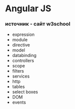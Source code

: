 # Angular JS

### источник - сайт w3school

+ expression
+ module
+ directive
+ model
+ databinding
+ controllers
+ scope
+ filters
+ services
+ http
+ tables
+ select boxes
+ DOM
+ events